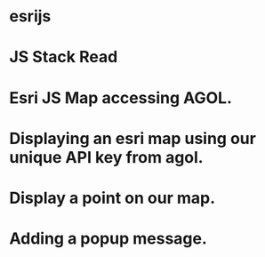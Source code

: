 # esrijs
# JS Stack Read
# Esri JS Map accessing AGOL.
# Displaying an esri map using our unique API key from agol.
# Display a point on our map.
# Adding a popup message.
